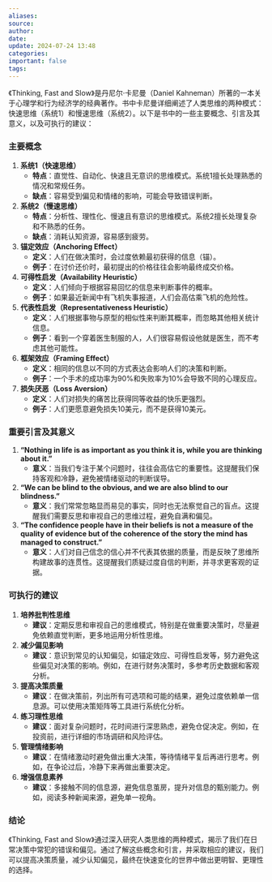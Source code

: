 ```yaml
---
aliases: 
source: 
author: 
date: 
update: 2024-07-24 13:48
categories: 
important: false
tags:
---
```

《Thinking, Fast and Slow》是丹尼尔·卡尼曼（Daniel Kahneman）所著的一本关于心理学和行为经济学的经典著作。书中卡尼曼详细阐述了人类思维的两种模式：快速思维（系统1）和慢速思维（系统2）。以下是书中的一些主要概念、引言及其意义，以及可执行的建议：
### 主要概念
1. **系统1（快速思维）**
   - **特点**：直觉性、自动化、快速且无意识的思维模式。系统1擅长处理熟悉的情况和常规任务。
   - **缺点**：容易受到偏见和情绪的影响，可能会导致错误判断。
2. **系统2（慢速思维）**
   - **特点**：分析性、理性化、慢速且有意识的思维模式。系统2擅长处理复杂和不熟悉的任务。
   - **缺点**：消耗认知资源，容易感到疲劳。
3. **锚定效应（Anchoring Effect）**
   - **定义**：人们在做决策时，会过度依赖最初获得的信息（锚）。
   - **例子**：在讨价还价时，最初提出的价格往往会影响最终成交价格。
4. **可得性启发（Availability Heuristic）**
   - **定义**：人们倾向于根据容易回忆的信息来判断事件的概率。
   - **例子**：如果最近新闻中有飞机失事报道，人们会高估乘飞机的危险性。
5. **代表性启发（Representativeness Heuristic）**
   - **定义**：人们根据事物与原型的相似性来判断其概率，而忽略其他相关统计信息。
   - **例子**：看到一个穿着医生制服的人，人们很容易假设他就是医生，而不考虑其他可能性。
6. **框架效应（Framing Effect）**
   - **定义**：相同的信息以不同的方式表达会影响人们的决策和判断。
   - **例子**：一个手术的成功率为90%和失败率为10%会导致不同的心理反应。
7. **损失厌恶（Loss Aversion）**
   - **定义**：人们对损失的痛苦比获得同等收益的快乐更强烈。
   - **例子**：人们更愿意避免损失10美元，而不是获得10美元。
### 重要引言及其意义
1. **“Nothing in life is as important as you think it is, while you are thinking about it.”**
   - **意义**：当我们专注于某个问题时，往往会高估它的重要性。这提醒我们保持客观和冷静，避免被情绪驱动的判断误导。
2. **“We can be blind to the obvious, and we are also blind to our blindness.”**
   - **意义**：我们常常忽略显而易见的事实，同时也无法察觉自己的盲点。这提醒我们需要反思和审视自己的思维过程，避免自满和偏见。
3. **“The confidence people have in their beliefs is not a measure of the quality of evidence but of the coherence of the story the mind has managed to construct.”**
   - **意义**：人们对自己信念的信心并不代表其依据的质量，而是反映了思维所构建故事的连贯性。这提醒我们质疑过度自信的判断，并寻求更客观的证据。
### 可执行的建议
1. **培养批判性思维**
   - **建议**：定期反思和审视自己的思维模式，特别是在做重要决策时，尽量避免依赖直觉判断，更多地运用分析性思维。
2. **减少偏见影响**
   - **建议**：意识到常见的认知偏见，如锚定效应、可得性启发等，努力避免这些偏见对决策的影响。例如，在进行财务决策时，多参考历史数据和客观分析。
3. **提高决策质量**
   - **建议**：在做决策前，列出所有可选项和可能的结果，避免过度依赖单一信息源。可以使用决策矩阵等工具进行系统化分析。
4. **练习理性思维**
   - **建议**：面对复杂问题时，花时间进行深思熟虑，避免仓促决定。例如，在投资前，进行详细的市场调研和风险评估。
5. **管理情绪影响**
   - **建议**：在情绪激动时避免做出重大决策，等待情绪平复后再进行思考。例如，在争论过后，冷静下来再做出重要决定。
6. **增强信息素养**
   - **建议**：多接触不同的信息源，避免信息茧房，提升对信息的甄别能力。例如，阅读多种新闻来源，避免单一视角。
### 结论
《Thinking, Fast and Slow》通过深入研究人类思维的两种模式，揭示了我们在日常决策中常犯的错误和偏见。通过了解这些概念和引言，并采取相应的建议，我们可以提高决策质量，减少认知偏见，最终在快速变化的世界中做出更明智、更理性的选择。